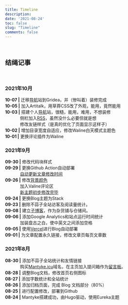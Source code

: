 ```yaml
---
title: Timeline
description: 
date: '2021-08-24'
toc: false
slug: "Timeline"
comments: false
---
```


<style>
.article-header {
    display: none;
  }
.article-footer {
  display: none;
  }
</style>
<br>

## 结绳记事
<br>

### 2021年10月
**10-07 |** 迁移[导航](https://archive.mantyke.icu/)站到Gridea，并（惨叫着）装修完成   
**10-05 |** 加入Artitalk，用草莽CSS改了外观，能用，竟然能用    
**10-03 |** 搭建个人[导航](https://archive.mantyke.icu/)站，很糙，能用，难用，不想装修      
&emsp;&emsp;&ensp;&emsp;侧栏加入[RSS](http://localhost:1313/index.xml)，虽然没什么必要但就是想   
&emsp;&emsp;&ensp;&emsp;修改友链样式（是真的优化了页面显示这样子）    
**10-02 |** 增加目录宽度自适应，修改Waline白天模式主题色     
**10-01 |** 更换评论插件为Waline    
### 2021年9月
**09-30 |** 修改代码块样式  
**09-29 |** 更换Github Action自动部署   
&emsp;&emsp;&ensp;&emsp;[自动更新文章修改时间](https://mantyke.icu/2021/47a5331b/)   
**09-26 |** 修改[背景颜色](https://mantyke.icu/2021/a08f1963/)  
&emsp;&emsp;&ensp;&emsp;加入Valine评论区     
&emsp;&emsp;&ensp;&emsp;[新主题初步修改完毕](https://mantyke.icu/2021/f9f0ec87/)     
**09-24 |** 更换Blog主题为Stack  
**09-23 |** 删除不蒜子全站访客及阅读量统计。  
**09-08 |** 建立[子博客](https://ink.mantyke.icu)，作为杂货铺与仓储间。  
**09-06 |** 添加Google Analytics和站点运行时间统计  
&emsp;&emsp;&ensp;&emsp;加装盘古之白，使中英文之间添加空格  
**09-05 |** 使用[Vercel](https://vercel.com/dashboard)进行Blog自动部署  
**09-01 |** 为文章配置永久链接，修改文章页每页文章数  
### 2021年8月
**08-30 |** 添加不蒜子全站统计和友情链接  
&emsp;&emsp;&ensp;&emsp;购买[Mantyke.icu](https://mantyke.icu)域名，在主页加入提问箱作为[留言板](https://box.n3ko.co/_/Mantyke)。  
**08-28 |** 调整Blog文档，修改首页右侧图标  
**08-27 |** 添加字数统计和全站统计  
**08-26 |** 添加归档页面，完成 Blog 文档部分（80%）  
**08-25 |** 进行配置修改，部署到Github    
**08-24 |** Mantyke搭建成功，由Hugo驱动，使用Eureka主题

<br>  